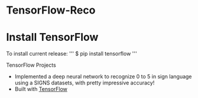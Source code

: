 # TensorFlow-Reco

# Install TensorFlow
To install current release:
'''
$ pip install tensorflow
'''

TensorFlow Projects
- Implemented a deep neural network to recognize 0 to 5 in sign language using a SIGNS datasets, with pretty impressive accuracy!
- Built with [TensorFlow](https://github.com/tensorflow)
